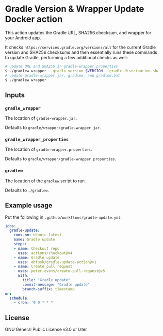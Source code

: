 # Gradle Version & Wrapper Update Docker action

This action updates the Gradle URL, SHA256 checksum, and wrapper for
your Android app.

It checks `https://services.gradle.org/versions/all` for the current
Gradle version and SHA256 checksums and then essentially runs these
commands to update Gradle, performing a few additional checks as well:

```sh
# update URL and SHA256 in gradle-wrapper.properties
$ ./gradlew wrapper --gradle-version $VERSION --gradle-distribution-sha256-sum $SHA256SUM
# update gradle-wrapper.jar, gradlew, and gradlew.bat
$ ./gradlew wrapper
```

## Inputs

### `gradle_wrapper`

The location of `gradle-wrapper.jar`.

Defaults to `gradle/wrapper/gradle-wrapper.jar`.

### `gradle_wrapper_properties`

The location of `gradle-wrapper.properties`.

Defaults to `gradle/wrapper/gradle-wrapper.properties`.

### `gradlew`

The location of the `gradlew` script to run.

Defaults to `./gradlew`.

## Example usage

Put the following in `.github/workflows/gradle-update.yml`:

```yaml
jobs:
  gradle-update:
    runs-on: ubuntu-latest
    name: Gradle update
    steps:
    - name: Checkout repo
      uses: actions/checkout@v4
    - name: Gradle update
      uses: obfusk/gradle-update-action@v1
    - name: Create pull request
      uses: peter-evans/create-pull-request@v5
      with:
        title: "Gradle update"
        commit-message: "Gradle update"
        branch-suffix: timestamp
on:
  schedule:
    - cron: '0 0 * * *'
```

## License

GNU General Public License v3.0 or later
